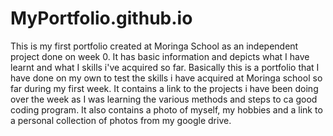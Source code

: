 # MyPortfolio.github.io
This is my first portfolio created at Moringa School as an independent project done on week 0. It has basic information and depicts what I have learnt and what I skills i've acquired so far. 
Basically this is a portfolio that I have done on my own to test the skills i have acquired at Moringa school so far during my first week.
It contains a link to the projects i have been doing over the week as I was learning the various methods and steps to ca good coding program.
It also contains a photo of myself, my hobbies and a link to a personal collection of photos from my google drive.
